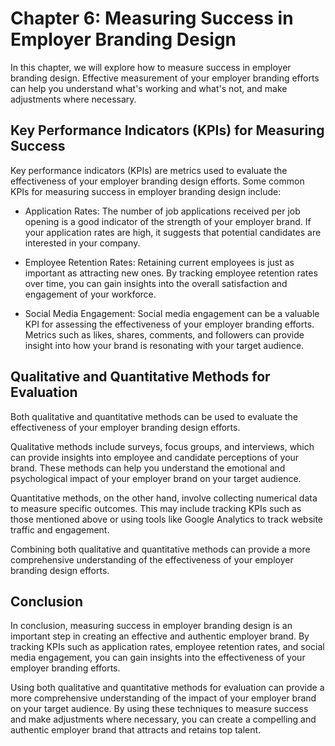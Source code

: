 Chapter 6: Measuring Success in Employer Branding Design
========================================================

In this chapter, we will explore how to measure success in employer branding design. Effective measurement of your employer branding efforts can help you understand what's working and what's not, and make adjustments where necessary.

Key Performance Indicators (KPIs) for Measuring Success
-------------------------------------------------------

Key performance indicators (KPIs) are metrics used to evaluate the effectiveness of your employer branding design efforts. Some common KPIs for measuring success in employer branding design include:

* Application Rates: The number of job applications received per job opening is a good indicator of the strength of your employer brand. If your application rates are high, it suggests that potential candidates are interested in your company.

* Employee Retention Rates: Retaining current employees is just as important as attracting new ones. By tracking employee retention rates over time, you can gain insights into the overall satisfaction and engagement of your workforce.

* Social Media Engagement: Social media engagement can be a valuable KPI for assessing the effectiveness of your employer branding efforts. Metrics such as likes, shares, comments, and followers can provide insight into how your brand is resonating with your target audience.

Qualitative and Quantitative Methods for Evaluation
---------------------------------------------------

Both qualitative and quantitative methods can be used to evaluate the effectiveness of your employer branding design efforts.

Qualitative methods include surveys, focus groups, and interviews, which can provide insights into employee and candidate perceptions of your brand. These methods can help you understand the emotional and psychological impact of your employer brand on your target audience.

Quantitative methods, on the other hand, involve collecting numerical data to measure specific outcomes. This may include tracking KPIs such as those mentioned above or using tools like Google Analytics to track website traffic and engagement.

Combining both qualitative and quantitative methods can provide a more comprehensive understanding of the effectiveness of your employer branding design efforts.

Conclusion
----------

In conclusion, measuring success in employer branding design is an important step in creating an effective and authentic employer brand. By tracking KPIs such as application rates, employee retention rates, and social media engagement, you can gain insights into the effectiveness of your employer branding efforts.

Using both qualitative and quantitative methods for evaluation can provide a more comprehensive understanding of the impact of your employer brand on your target audience. By using these techniques to measure success and make adjustments where necessary, you can create a compelling and authentic employer brand that attracts and retains top talent.


